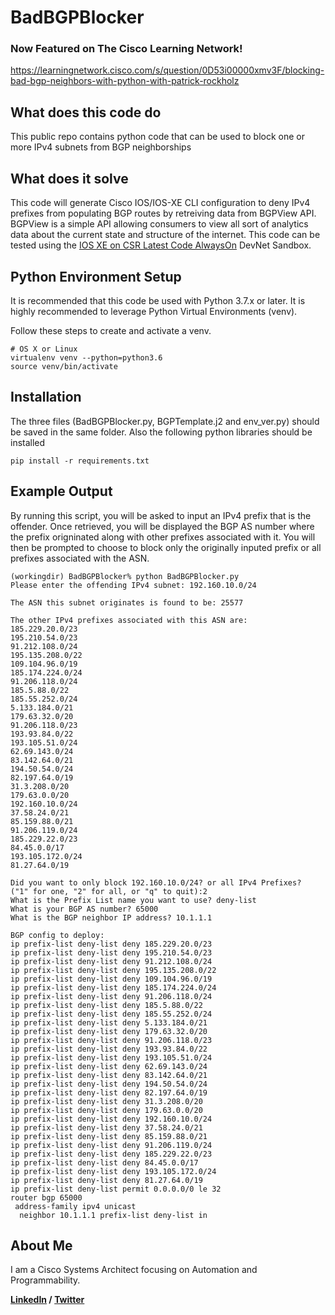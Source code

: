 # BadBGPBlocker

### Now Featured on The Cisco Learning Network!

https://learningnetwork.cisco.com/s/question/0D53i00000xmv3F/blocking-bad-bgp-neighbors-with-python-with-patrick-rockholz

## What does this code do

This public repo contains python code that can be used to block one or more IPv4 subnets from BGP neighborships


## What does it solve

This code will generate Cisco IOS/IOS-XE CLI configuration to deny IPv4 prefixes from populating BGP routes by retreiving data from BGPView API. BGPView is a simple API allowing consumers to view all sort of analytics data about the current state and structure of the internet.
This code can be tested using the [IOS XE on CSR Latest Code AlwaysOn](https://devnetsandbox.cisco.com/RM/Diagram/Index/38ded1f0-16ce-43f2-8df5-43a40ebf752e?diagramType=Topology) DevNet Sandbox.


## Python Environment Setup

It is recommended that this code be used with Python 3.7.x or later.
It is highly recommended to leverage Python Virtual Environments (venv).

Follow these steps to create and activate a venv.
```
# OS X or Linux
virtualenv venv --python=python3.6
source venv/bin/activate
```

## Installation
The three files (BadBGPBlocker.py, BGPTemplate.j2 and env_ver.py) should be saved in the same folder.
Also the following python libraries should be installed
```
pip install -r requirements.txt
```
## Example Output
By running this script, you will be asked to input an IPv4 prefix that is the offender.
Once retrieved, you will be displayed the BGP AS number where the prefix origninated along with other prefixes associated with it.
You will then be prompted to choose to block only the originally inputed prefix or all prefixes associated with the ASN.

```
(workingdir) BadBGPBlocker% python BadBGPBlocker.py        
Please enter the offending IPv4 subnet: 192.160.10.0/24

The ASN this subnet originates is found to be: 25577

The other IPv4 prefixes associated with this ASN are:
185.229.20.0/23
195.210.54.0/23
91.212.108.0/24
195.135.208.0/22
109.104.96.0/19
185.174.224.0/24
91.206.118.0/24
185.5.88.0/22
185.55.252.0/24
5.133.184.0/21
179.63.32.0/20
91.206.118.0/23
193.93.84.0/22
193.105.51.0/24
62.69.143.0/24
83.142.64.0/21
194.50.54.0/24
82.197.64.0/19
31.3.208.0/20
179.63.0.0/20
192.160.10.0/24
37.58.24.0/21
85.159.88.0/21
91.206.119.0/24
185.229.22.0/23
84.45.0.0/17
193.105.172.0/24
81.27.64.0/19

Did you want to only block 192.160.10.0/24? or all IPv4 Prefixes?
("1" for one, "2" for all, or "q" to quit):2
What is the Prefix List name you want to use? deny-list
What is your BGP AS number? 65000
What is the BGP neighbor IP address? 10.1.1.1

BGP config to deploy:
ip prefix-list deny-list deny 185.229.20.0/23
ip prefix-list deny-list deny 195.210.54.0/23
ip prefix-list deny-list deny 91.212.108.0/24
ip prefix-list deny-list deny 195.135.208.0/22
ip prefix-list deny-list deny 109.104.96.0/19
ip prefix-list deny-list deny 185.174.224.0/24
ip prefix-list deny-list deny 91.206.118.0/24
ip prefix-list deny-list deny 185.5.88.0/22
ip prefix-list deny-list deny 185.55.252.0/24
ip prefix-list deny-list deny 5.133.184.0/21
ip prefix-list deny-list deny 179.63.32.0/20
ip prefix-list deny-list deny 91.206.118.0/23
ip prefix-list deny-list deny 193.93.84.0/22
ip prefix-list deny-list deny 193.105.51.0/24
ip prefix-list deny-list deny 62.69.143.0/24
ip prefix-list deny-list deny 83.142.64.0/21
ip prefix-list deny-list deny 194.50.54.0/24
ip prefix-list deny-list deny 82.197.64.0/19
ip prefix-list deny-list deny 31.3.208.0/20
ip prefix-list deny-list deny 179.63.0.0/20
ip prefix-list deny-list deny 192.160.10.0/24
ip prefix-list deny-list deny 37.58.24.0/21
ip prefix-list deny-list deny 85.159.88.0/21
ip prefix-list deny-list deny 91.206.119.0/24
ip prefix-list deny-list deny 185.229.22.0/23
ip prefix-list deny-list deny 84.45.0.0/17
ip prefix-list deny-list deny 193.105.172.0/24
ip prefix-list deny-list deny 81.27.64.0/19
ip prefix-list deny-list permit 0.0.0.0/0 le 32
router bgp 65000
 address-family ipv4 unicast
  neighbor 10.1.1.1 prefix-list deny-list in
```

## About Me
I am a Cisco Systems Architect focusing on Automation and Programmability.

**<a href="https://www.linkedin.com/in/patrickrockholz/" rel="nofollow">LinkedIn</a> / <a href="https://twitter.com/patrickrockholz" rel="nofollow">Twitter</a>**
